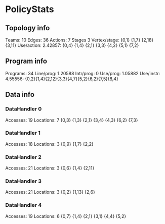 # PolicyStats
## Topology info
Teams:		10
Edges:		36
Actions:	7
Stages		3
Vertex/stage:	{0,1} {1,7} {2,18} {3,11} 
Use/action:	2.42857: {0,4} {1,4} {2,1} {3,3} {4,2} {5,1} {7,2} 

## Program info
Programs:	34
Line/prog:	1.20588
Intr/prog:	0
Use/prog:	1.05882
Use/instr:	4.55556: {0,2}{1,4}{2,12}{3,3}{4,7}{5,2}{6,2}{7,5}{8,4}

## Data info

### DataHandler 0
Accesses:	19
Locations:	7
{0,3} {1,3} {2,1} {3,4} {4,3} {6,2} {7,3} 

### DataHandler 1
Accesses:	18
Locations:	3
{0,9} {1,7} {2,2} 

### DataHandler 2
Accesses:	21
Locations:	3
{0,6} {1,4} {2,11} 

### DataHandler 3
Accesses:	21
Locations:	3
{0,2} {1,13} {2,6} 

### DataHandler 4
Accesses:	19
Locations:	6
{0,7} {1,4} {2,1} {3,1} {4,4} {5,2} 